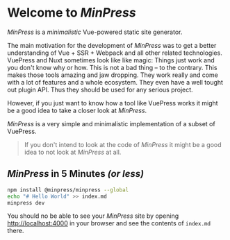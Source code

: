 # Welcome to *MinPress*

*MinPress* is a _minimalistic_ Vue-powered static site generator.

The main motivation for the development of *MinPress* was to get a better understanding of Vue + SSR + Webpack and all other related technologies. VuePress and Nuxt sometimes look like like magic: Things just work and you don't know why or how. This is not a bad thing – to the contrary. This makes those tools amazing and jaw dropping. They work really and come with a lot of features and a whole ecosystem. They even have a well tought out plugin API. Thus they should be used for any serious project.

However, if you just want to know how a tool like VuePress works it might be a good idea to take a closer look at *MinPress*.

*MinPress* is a very simple and minimalistic implementation of a subset of VuePress.

> If you don't intend to look at the code of *MinPress* it might be a good idea to not look at *MinPress* at all.

## *MinPress* in 5 Minutes *(or less)*

``` sh
npm install @minpress/minpress --global
echo "# Hello World" >> index.md
minpress dev
```

You should no be able to see your *MinPress* site by opening [http://localhost:4000](http://localhost:4000) in your browser and see the contents of `index.md` there.
